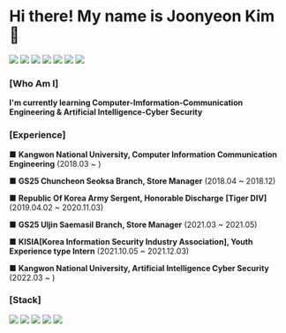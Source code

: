# Hi there! My name is Joonyeon Kim 👋
<img src="https://img.shields.io/badge/22._.jr-deeppink?style=flat-square&logo=Instagram&logoColor=black"/> <img src="https://img.shields.io/badge/Kimjoonyeon-blue?style=flat-square&logo=Facebook&logoColor=white"/>  <img src="https://img.shields.io/badge/yeon8227-yellow?style=flat-square&logo=kakaotalk&logoColor=black"/>  <img src="https://img.shields.io/badge/GaveKite-skyblue?style=flat-square&logo=Telegram&logoColor=white"/> <img src="https://img.shields.io/badge/yeon8227@naver.com-green?style=flat-square&logo=naver&logoColor=white"/>  <img src="https://img.shields.io/badge/kimjoonyeon8227@gmail.com-lightgray?style=flat-square&logo=google&logoColor=red"/>  <img src="https://img.shields.io/badge/ 준연 2979 -navy?style=flat-square&logo=discord&logoColor=white"/> 

### [Who Am I]
**I'm currently learning Computer-Imformation-Communication Engineering & Artificial Intelligence-Cyber Security** 


### [Experience]
■ **Kangwon National University, Computer Information Communication Engineering** (2018.03 ~ )

■ **GS25 Chuncheon Seoksa Branch, Store Manager** (2018.04 ~ 2018.12)

■ **Republic Of Korea Army Sergent, Honorable Discharge** **[Tiger DIV]** (2019.04.02 ~ 2020.11.03)

■ **GS25 Uljin Saemasil Branch, Store Manager** (2021.03 ~ 2021.05)

■ **KISIA[Korea Information Security Industry Association], Youth Experience type Intern** (2021.10.05 ~ 2021.12.03)

■ **Kangwon National University, Artificial Intelligence Cyber Security** (2022.03 ~ )

### [Stack]
<img src="https://img.shields.io/badge/Linux-lightgray?style=flat-square&logo=Linux&logoColor=blue"/> <img src="https://img.shields.io/badge/Java-purple?style=flat-square&logo=java&logoColor=orange"/> <img src="https://img.shields.io/badge/C-blue?style=flat-square&logo=C&logoColor=orange"/> <img src="https://img.shields.io/badge/Python-orange?style=flat-square&logo=python&logoColor=white"/> <img src="https://img.shields.io/badge/SQL-blue?style=flat-square&logo=oracle&logoColor=orange"/> 

